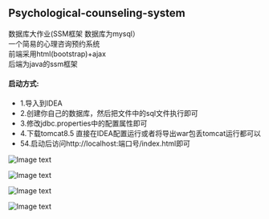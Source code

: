## Psychological-counseling-system
数据库大作业(SSM框架 数据库为mysql）<br>
一个简易的心理咨询预约系统<br>
前端采用html(bootstrap)+ajax<br>
后端为java的ssm框架<br>

#### 启动方式:
- 1.导入到IDEA
- 2.创建你自己的数据库，然后把文件中的sql文件执行即可
- 3.修改jdbc.properties中的配置属性即可
- 4.下载tomcat8.5 直接在IDEA配置运行或者将导出war包丢tomcat运行都可以
- 54.启动后访问http://localhost:端口号/index.html即可

![Image text](http://www.jsphlim.cn:82/docs/1.png)

![Image text](http://www.jsphlim.cn:82/docs/2.png)

![Image text](http://www.jsphlim.cn:82/docs/4.png)

![Image text](http://www.jsphlim.cn:82/docs/3.png)


